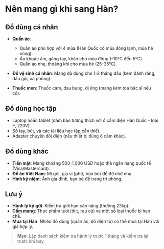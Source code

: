 # Nên mang gì khi sang Hàn?

## Đồ dùng cá nhân

- **Quần áo**:  
  - Quần áo phù hợp với 4 mùa (Hàn Quốc có mùa đông lạnh, mùa hè nóng).  
  - Áo khoác ấm, găng tay, khăn cho mùa đông (-10°C đến 5°C).  
  - Quần áo nhẹ, thoáng khí cho mùa hè (25-35°C).  

- **Đồ vệ sinh cá nhân**: Mang đủ dùng cho 1-2 tháng đầu (kem đánh răng, dầu gội, xà phòng).  
- **Thuốc men**: Thuốc cảm, đau bụng, dị ứng (mang kèm toa bác sĩ nếu có).  

## Đồ dùng học tập

- Laptop hoặc tablet (đảm bảo tương thích với ổ cắm điện Hàn Quốc - loại F, 220V).  
- Sổ tay, bút, và các tài liệu học tập cần thiết.  
- Adapter chuyển đổi điện (nếu thiết bị dùng ổ cắm khác).

## Đồ dùng khác

- **Tiền mặt**: Mang khoảng 500-1,000 USD hoặc thẻ ngân hàng quốc tế (Visa/Mastercard).  
- **Đồ ăn Việt Nam**: Mì gói, gia vị (phở, bún bò) để đỡ nhớ nhà.  
- **Hình kỷ niệm**: Ảnh gia đình, bạn bè để trang trí phòng.

## Lưu ý

- **Hành lý ký gửi**: Kiểm tra giới hạn cân nặng (thường 23kg).  
- **Cấm mang**: Thực phẩm tươi (thịt, rau củ) và một số loại thuốc bị hạn chế.  
- **Mua tại Hàn**: Nhiều đồ dùng (quần áo, đồ điện tử) có thể mua tại Hàn với giá hợp lý.

> **Mẹo**: Lập danh sách kiểm tra hành lý trước 1 tháng và kiểm tra lại trước khi bay.